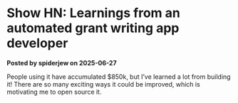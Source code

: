 # Show HN: Learnings from an automated grant writing app developer

**Posted by spiderjew on 2025-06-27**

People using it have accumulated $850k, but I’ve learned a lot from building it! There are so many exciting ways it could be improved, which is motivating me to open source it.
